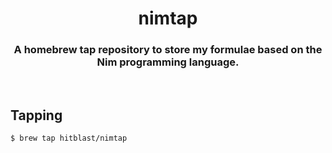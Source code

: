 <div align="center">

# nimtap
### A homebrew tap repository to store my formulae based on the Nim programming language.

</div>

<br>

## Tapping

```bash
$ brew tap hitblast/nimtap
```